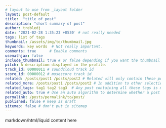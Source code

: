 ```yaml
---
# layout to use from _layout folder
layout: post-default 
title:  "title of post"
description: "short summary of post"
author: trebledj
date: '2021-02-28 1:35:23 +0530' # not really needed
tags: list of tags
thumbnail: /assets/img/to/thumbnail.jpg
keywords: key words  # Not really important.
comments: true      # Enable comments
usemathjax: false
include_thumbnail: true # or false depending if you want the thumbnail to show on the post's page
pitch: A description displayed in the profile.
track_id: 00000011 # soundcloud track id
score_id: 00000012 # musescore track id
related: /posts/post1 /posts/post2 # Related will only contain these posts. "none" to hide related section.
related_more: /posts/post1 /posts/post2 # In addition to other selections, mark these posts as related.
related_tags: tag1 tag2 tag3  # Any post containing all these tags is marked as related.
related_auto: true # Use an auto algorithm to determine whether a post is related.
permalink: /posts/permalink/to/post/
published: false # keep as draft
sitemap: false # don't put in sitemap
---
```


markdown/html/liquid content here